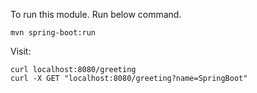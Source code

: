 To run this module. Run below command.
``` shell
mvn spring-boot:run
```

Visit:
``` shell
curl localhost:8080/greeting
curl -X GET "localhost:8080/greeting?name=SpringBoot"
```